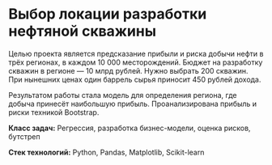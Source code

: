 # Выбор локации разработки нефтяной скважины
Целью проекта является предсказание прибыли и риска добычи  нефти в трёх регионах, 
в каждом 10 000 месторождений. Бюджет на разработку скважин в регионе — 10 млрд рублей.
Нужно выбрать 200 скважин. При нынешних ценах один баррель сырья приносит 450 рублей дохода.

Результатом работы стала модель для определения региона, где добыча принесёт наибольшую прибыль.
Проанализирована прибыль и риски техникой Bootstrap.

__Класс задач:__ Регрессия, разработка бизнес-модели, оценка рисков, бутстреп

__Стек технологий:__ Python, Pandas, Matplotlib, Scikit-learn
